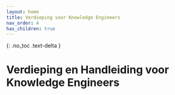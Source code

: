 ```yaml
---
layout: home
title: Verdieping voor Knowledge Engineers
nav_order: 4
has_children: true
---
```


{: .no_toc .text-delta }


<script>
{% include js/custom.js %}
</script>

<!-- Overlay (only once) -->
<div id="overlay" 
     style="display: none; 
            position: fixed; 
            top: 0; 
            left: 0; 
            width: 100%; 
            height: 100%; 
            background: rgba(0, 0, 0, 0.8); 
            justify-content: center; 
            align-items: center; 
            z-index: 1000;">
  
  <img id="zoomImage" 
       alt="Zoomed Image" 
       style="max-width: 90%; 
              max-height: 90%; 
              cursor: zoom-out;" 
       onclick="closeZoom()" />
</div>

# Verdieping en Handleiding voor Knowledge Engineers